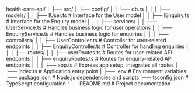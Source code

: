 health-care-api/
│
├── src/
│   ├── config/
│   │   └── db.ts
│   │
│   ├── models/
│   │   ├── IUser.ts         # Interface for the User model
│   │   ├── IEnquiry.ts      # Interface for the Enquiry model
│   │
│   ├── services/
│   │   ├── UserService.ts     # Handles business logic for user operations
│   │   ├── EnquiryService.ts  # Handles business logic for enquiries
│   │
│   ├── controllers/
│   │   ├── UserController.ts   # Controller for user-related endpoints
│   │   ├── EnquiryController.ts # Controller for handling enquiries
│   │
│   ├── routes/
│   │   ├── userRoutes.ts       # Routes for user-related API endpoints
│   │   ├── enquiryRoutes.ts    # Routes for enquiry-related API endpoints
│   │
│   ├── app.ts                 # Express app setup, integrates all routes
│   └── index.ts               # Application entry point
│
├── .env                       # Environment variables
├── package.json               # Node.js dependencies and scripts
├── tsconfig.json              # TypeScript configuration
└── README.md                  # Project documentation

